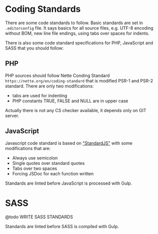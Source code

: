# Coding Standards

There are some code standards to follow. Basic standards are set in `.editorconfig` file.
It says basics for all source files, e.g. UTF-8 encoding without BOM, new line file endings, using tabs over spaces for indents.

There is also some code standard specifications for PHP, JavaScript and SASS that you should follow:

## PHP

PHP sources should follow Nette Conding Standard `https://nette.org/en/coding-standard` that is modified PSR-1 and PSR-2 standard.
There are only two modifications:
- tabs are used for indenting
- PHP constants TRUE, FALSE and NULL are in upper case

Actually there is not any CS checker available, it depends only on GIT server.

## JavaScript

Javascript code standard is based on ["StandardJS"](http://standardjs.com/rules.html "JavaScript standards") with some modifications that are:
- Always use semicolon
- Single quotes over standard quotes
- Tabs over two spaces
- Forcing JSDoc for each function written

Standards are linted before JavaScript is processed with Gulp.

# SASS

@todo WRITE SASS STANDARDS

Standards are linted before SASS is compiled with Gulp.
